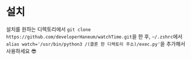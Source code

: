# 설치
설치를 원하는 디렉토리에서 `git clone https://github.com/developerHaneum/watchTime.git`을 한 후, `~/.zshrc`에서 `alias watch='/usr/bin/python3 /(클론 한 디렉토리 주소)/exec.py'`을 추가해서 사용하세요 😎
